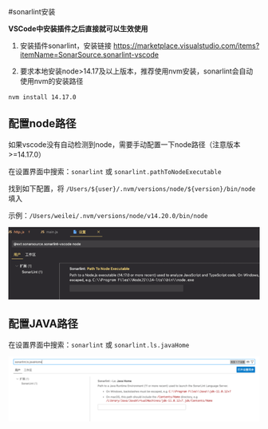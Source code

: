 #sonarlint安装

**VSCode中安装插件之后直接就可以生效使用**

1. 安装插件sonarlint，安装链接 https://marketplace.visualstudio.com/items?itemName=SonarSource.sonarlint-vscode

2. 要求本地安装node>14.17及以上版本，推荐使用nvm安装，sonarlint会自动使用nvm的安装路径

```
nvm install 14.17.0
```



## 配置node路径

如果vscode没有自动检测到node，需要手动配置一下node路径（注意版本>=14.17.0）

在设置界面中搜索：`sonarlint` 或 `sonarlint.pathToNodeExecutable`

找到如下配置，将 `/Users/${user}/.nvm/versions/node/${version}/bin/node` 填入

示例：`/Users/weilei/.nvm/versions/node/v14.20.0/bin/node`

![](./images/101.png)



## 配置JAVA路径

在设置界面中搜索：`sonarlint` 或 `sonarlint.ls.javaHome`

![](./images/102.png) 







